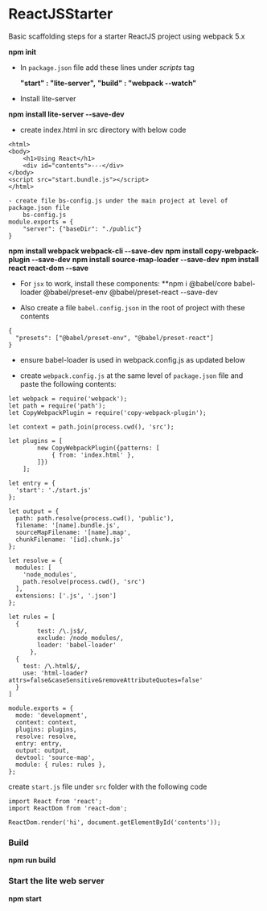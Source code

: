 # ReactJSStarter
Basic scaffolding steps for a starter ReactJS project using webpack 5.x


__npm init__
  
- In `package.json` file add these lines under _scripts_ tag

	__"start" : "lite-server",__
	__"build" : "webpack --watch"__

 - Install lite-server

 __npm install lite-server --save-dev__
 
 - create index.html in src directory with below code
	
```
<html>
<body>
    <h1>Using React</h1>
    <div id="contents">---</div>
</body>
<script src="start.bundle.js"></script>
</html>

- create file bs-config.js under the main project at level of package.json file
	bs-config.js
module.exports = {
    "server": {"baseDir": "./public"}
}
```
__npm install webpack webpack-cli --save-dev__
__npm install copy-webpack-plugin --save-dev__
__npm install source-map-loader --save-dev__
__npm install react react-dom --save__

- For `jsx` to work, install these components:
**npm i @babel/core babel-loader @babel/preset-env @babel/preset-react --save-dev

- Also create a file `babel.config.json` in the root of project with these contents
```
{
  "presets": ["@babel/preset-env", "@babel/preset-react"]
}
```

- ensure babel-loader is used in webpack.config.js as updated below


- create `webpack.config.js` at the same level of `package.json` file and paste the following contents:
```
let webpack = require('webpack');
let path = require('path');
let CopyWebpackPlugin = require('copy-webpack-plugin');

let context = path.join(process.cwd(), 'src');

let plugins = [
        new CopyWebpackPlugin({patterns: [
            { from: 'index.html' },
        ]})
    ];

let entry = {
  'start': './start.js'
};

let output = {
  path: path.resolve(process.cwd(), 'public'),
  filename: '[name].bundle.js',
  sourceMapFilename: '[name].map',
  chunkFilename: '[id].chunk.js'
};                

let resolve = {
  modules: [
    'node_modules',
    path.resolve(process.cwd(), 'src')
  ],
  extensions: ['.js', '.json']
};
  
let rules = [
  {
        test: /\.js$/,
        exclude: /node_modules/,
        loader: 'babel-loader'
      },
  {
    test: /\.html$/,
    use: 'html-loader?attrs=false&caseSensitive&removeAttributeQuotes=false'
  }
]

module.exports = {
  mode: 'development',
  context: context,       
  plugins: plugins,
  resolve: resolve,
  entry: entry,
  output: output,
  devtool: 'source-map',
  module: { rules: rules },
};
```



create `start.js` file under `src` folder with the following code

```
import React from 'react';
import ReactDom from 'react-dom';

ReactDom.render('hi', document.getElementById('contents'));
```

### Build

__npm run build__



### Start the lite web server

__npm start__    

	

